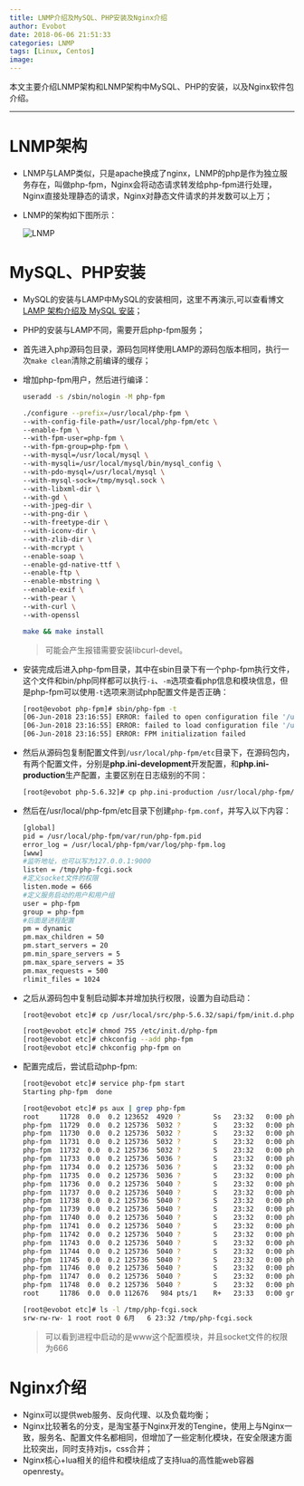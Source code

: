 ```yaml
---
title: LNMP介绍及MySQL、PHP安装及Nginx介绍
author: Evobot
date: 2018-06-06 21:51:33
categories: LNMP
tags: [Linux, Centos]
image:
---
```




本文主要介绍LNMP架构和LNMP架构中MySQL、PHP的安装，以及Nginx软件包介绍。

<!--more-->

---

# LNMP架构

- LNMP与LAMP类似，只是apache换成了nginx，LNMP的php是作为独立服务存在，叫做php-fpm，Nginx会将动态请求转发给php-fpm进行处理，Nginx直接处理静态的请求，Nginx对静态文件请求的并发数可以上万；

- LNMP的架构如下图所示：

  ![LNMP](https://blogimage-1251925320.cos.ap-chengdu.myqcloud.com/LNMP.png)

# MySQL、PHP安装

- MySQL的安装与LAMP中MySQL的安装相同，这里不再演示,可以查看博文[LAMP 架构介绍及 MySQL 安装](https://www.evobot.cn/post/cd21d578.html)；

- PHP的安装与LAMP不同，需要开启php-fpm服务；

- 首先进入php源码包目录，源码包同样使用LAMP的源码包版本相同，执行一次`make clean`清除之前编译的缓存；

- 增加php-fpm用户，然后进行编译：

  ```bash
  useradd -s /sbin/nologin -M php-fpm
  
  ./configure --prefix=/usr/local/php-fpm \
  --with-config-file-path=/usr/local/php-fpm/etc \
  --enable-fpm \
  --with-fpm-user=php-fpm \
  --with-fpm-group=php-fpm \
  --with-mysql=/usr/local/mysql \
  --with-mysqli=/usr/local/mysql/bin/mysql_config \
  --with-pdo-mysql=/usr/local/mysql \
  --with-mysql-sock=/tmp/mysql.sock \
  --with-libxml-dir \
  --with-gd \
  --with-jpeg-dir \
  --with-png-dir \
  --with-freetype-dir \
  --with-iconv-dir \
  --with-zlib-dir \
  --with-mcrypt \
  --enable-soap \
  --enable-gd-native-ttf \
  --enable-ftp \
  --enable-mbstring \
  --enable-exif \
  --with-pear \
  --with-curl \
  --with-openssl
  
  make && make install
  ```

  > 可能会产生报错需要安装libcurl-devel。

- 安装完成后进入php-fpm目录，其中在sbin目录下有一个php-fpm执行文件，这个文件和bin/php同样都可以执行`-i`、`-m`选项查看php信息和模块信息，但是php-fpm可以使用`-t`选项来测试php配置文件是否正确：

  ```bash
  [root@evobot php-fpm]# sbin/php-fpm -t
  [06-Jun-2018 23:16:55] ERROR: failed to open configuration file '/usr/local/php-fpm/etc/php-fpm.conf': No such file or directory (2)
  [06-Jun-2018 23:16:55] ERROR: failed to load configuration file '/usr/local/php-fpm/etc/php-fpm.conf'
  [06-Jun-2018 23:16:55] ERROR: FPM initialization failed
  ```

- 然后从源码包复制配置文件到`/usr/local/php-fpm/etc`目录下，在源码包内，有两个配置文件，分别是**php.ini-development**开发配置，和**php.ini-production**生产配置，主要区别在日志级别的不同：

  ```bash
  [root@evobot php-5.6.32]# cp php.ini-production /usr/local/php-fpm/etc/php.ini
  ```

- 然后在/usr/local/php-fpm/etc目录下创建`php-fpm.conf`，并写入以下内容：

  ```bash
  [global]
  pid = /usr/local/php-fpm/var/run/php-fpm.pid
  error_log = /usr/local/php-fpm/var/log/php-fpm.log
  [www]
  #监听地址，也可以写为127.0.0.1:9000
  listen = /tmp/php-fcgi.sock	
  #定义socket文件的权限
  listen.mode = 666
  #定义服务启动的用户和用户组
  user = php-fpm
  group = php-fpm
  #后面是进程配置
  pm = dynamic
  pm.max_children = 50
  pm.start_servers = 20
  pm.min_spare_servers = 5
  pm.max_spare_servers = 35
  pm.max_requests = 500
  rlimit_files = 1024
  ```

- 之后从源码包中复制启动脚本并增加执行权限，设置为自动启动：

  ```bash
  [root@evobot etc]# cp /usr/local/src/php-5.6.32/sapi/fpm/init.d.php-fpm /etc/init.d/php-fpm
  
  [root@evobot etc]# chmod 755 /etc/init.d/php-fpm
  [root@evobot etc]# chkconfig --add php-fpm
  [root@evobot etc]# chkconfig php-fpm on
  ```

- 配置完成后，尝试启动php-fpm:

  ```bash
  [root@evobot etc]# service php-fpm start
  Starting php-fpm  done
  
  [root@evobot etc]# ps aux | grep php-fpm
  root     11728  0.0  0.2 123652  4920 ?        Ss   23:32   0:00 php-fpm: master process (/usr/local/php-fpm/etc/php-fpm.conf)
  php-fpm  11729  0.0  0.2 125736  5032 ?        S    23:32   0:00 php-fpm: pool www
  php-fpm  11730  0.0  0.2 125736  5032 ?        S    23:32   0:00 php-fpm: pool www
  php-fpm  11731  0.0  0.2 125736  5032 ?        S    23:32   0:00 php-fpm: pool www
  php-fpm  11732  0.0  0.2 125736  5032 ?        S    23:32   0:00 php-fpm: pool www
  php-fpm  11733  0.0  0.2 125736  5036 ?        S    23:32   0:00 php-fpm: pool www
  php-fpm  11734  0.0  0.2 125736  5036 ?        S    23:32   0:00 php-fpm: pool www
  php-fpm  11735  0.0  0.2 125736  5036 ?        S    23:32   0:00 php-fpm: pool www
  php-fpm  11736  0.0  0.2 125736  5040 ?        S    23:32   0:00 php-fpm: pool www
  php-fpm  11737  0.0  0.2 125736  5040 ?        S    23:32   0:00 php-fpm: pool www
  php-fpm  11738  0.0  0.2 125736  5040 ?        S    23:32   0:00 php-fpm: pool www
  php-fpm  11739  0.0  0.2 125736  5040 ?        S    23:32   0:00 php-fpm: pool www
  php-fpm  11740  0.0  0.2 125736  5040 ?        S    23:32   0:00 php-fpm: pool www
  php-fpm  11741  0.0  0.2 125736  5040 ?        S    23:32   0:00 php-fpm: pool www
  php-fpm  11742  0.0  0.2 125736  5040 ?        S    23:32   0:00 php-fpm: pool www
  php-fpm  11743  0.0  0.2 125736  5040 ?        S    23:32   0:00 php-fpm: pool www
  php-fpm  11744  0.0  0.2 125736  5040 ?        S    23:32   0:00 php-fpm: pool www
  php-fpm  11745  0.0  0.2 125736  5040 ?        S    23:32   0:00 php-fpm: pool www
  php-fpm  11746  0.0  0.2 125736  5040 ?        S    23:32   0:00 php-fpm: pool www
  php-fpm  11747  0.0  0.2 125736  5040 ?        S    23:32   0:00 php-fpm: pool www
  php-fpm  11748  0.0  0.2 125736  5040 ?        S    23:32   0:00 php-fpm: pool www
  root     11786  0.0  0.0 112676   984 pts/1    R+   23:33   0:00 grep --color=auto php-fpm
  
  [root@evobot etc]# ls -l /tmp/php-fcgi.sock 
  srw-rw-rw- 1 root root 0 6月   6 23:32 /tmp/php-fcgi.sock
  ```

  > 可以看到进程中启动的是www这个配置模块，并且socket文件的权限为666

# Nginx介绍

- Nginx可以提供web服务、反向代理、以及负载均衡；
- Nginx比较著名的分支，是淘宝基于Nginx开发的Tengine，使用上与Nginx一致，服务名、配置文件名都相同，但增加了一些定制化模块，在安全限速方面比较突出，同时支持对js，css合并；
- Nginx核心+lua相关的组件和模块组成了支持lua的高性能web容器openresty。

